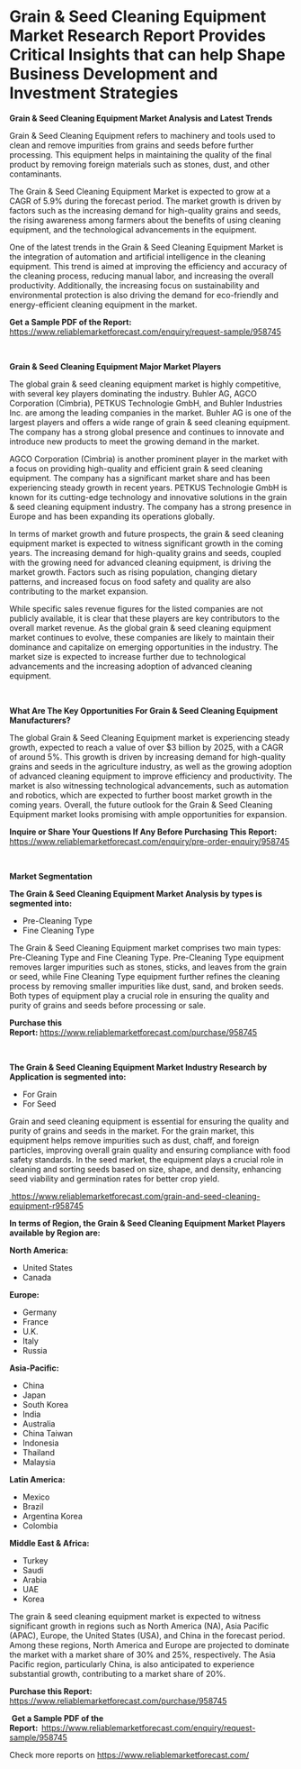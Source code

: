 <p><h1>Grain & Seed Cleaning Equipment Market Research Report Provides Critical Insights that can help Shape Business Development and Investment Strategies</h1></p><p><strong>Grain & Seed Cleaning Equipment Market Analysis and Latest Trends</strong></p>
<p><p>Grain & Seed Cleaning Equipment refers to machinery and tools used to clean and remove impurities from grains and seeds before further processing. This equipment helps in maintaining the quality of the final product by removing foreign materials such as stones, dust, and other contaminants.</p><p>The Grain & Seed Cleaning Equipment Market is expected to grow at a CAGR of 5.9% during the forecast period. The market growth is driven by factors such as the increasing demand for high-quality grains and seeds, the rising awareness among farmers about the benefits of using cleaning equipment, and the technological advancements in the equipment.</p><p>One of the latest trends in the Grain & Seed Cleaning Equipment Market is the integration of automation and artificial intelligence in the cleaning equipment. This trend is aimed at improving the efficiency and accuracy of the cleaning process, reducing manual labor, and increasing the overall productivity. Additionally, the increasing focus on sustainability and environmental protection is also driving the demand for eco-friendly and energy-efficient cleaning equipment in the market.</p></p>
<p><strong>Get a Sample PDF of the Report:&nbsp;</strong> <a href="https://www.reliablemarketforecast.com/enquiry/request-sample/958745">https://www.reliablemarketforecast.com/enquiry/request-sample/958745</a></p>
<p>&nbsp;</p>
<p><strong>Grain & Seed Cleaning Equipment Major Market Players</strong></p>
<p><p>The global grain & seed cleaning equipment market is highly competitive, with several key players dominating the industry. Buhler AG, AGCO Corporation (Cimbria), PETKUS Technologie GmbH, and Buhler Industries Inc. are among the leading companies in the market. Buhler AG is one of the largest players and offers a wide range of grain & seed cleaning equipment. The company has a strong global presence and continues to innovate and introduce new products to meet the growing demand in the market.</p><p>AGCO Corporation (Cimbria) is another prominent player in the market with a focus on providing high-quality and efficient grain & seed cleaning equipment. The company has a significant market share and has been experiencing steady growth in recent years. PETKUS Technologie GmbH is known for its cutting-edge technology and innovative solutions in the grain & seed cleaning equipment industry. The company has a strong presence in Europe and has been expanding its operations globally.</p><p>In terms of market growth and future prospects, the grain & seed cleaning equipment market is expected to witness significant growth in the coming years. The increasing demand for high-quality grains and seeds, coupled with the growing need for advanced cleaning equipment, is driving the market growth. Factors such as rising population, changing dietary patterns, and increased focus on food safety and quality are also contributing to the market expansion.</p><p>While specific sales revenue figures for the listed companies are not publicly available, it is clear that these players are key contributors to the overall market revenue. As the global grain & seed cleaning equipment market continues to evolve, these companies are likely to maintain their dominance and capitalize on emerging opportunities in the industry. The market size is expected to increase further due to technological advancements and the increasing adoption of advanced cleaning equipment.</p></p>
<p>&nbsp;</p>
<p><strong>What Are The Key Opportunities For Grain & Seed Cleaning Equipment Manufacturers?</strong></p>
<p><p>The global Grain & Seed Cleaning Equipment market is experiencing steady growth, expected to reach a value of over $3 billion by 2025, with a CAGR of around 5%. This growth is driven by increasing demand for high-quality grains and seeds in the agriculture industry, as well as the growing adoption of advanced cleaning equipment to improve efficiency and productivity. The market is also witnessing technological advancements, such as automation and robotics, which are expected to further boost market growth in the coming years. Overall, the future outlook for the Grain & Seed Cleaning Equipment market looks promising with ample opportunities for expansion.</p></p>
<p><strong>Inquire or Share Your Questions If Any Before Purchasing This Report:</strong> <a href="https://www.reliablemarketforecast.com/enquiry/pre-order-enquiry/958745">https://www.reliablemarketforecast.com/enquiry/pre-order-enquiry/958745</a></p>
<p>&nbsp;</p>
<p><strong>Market Segmentation</strong></p>
<p><strong>The Grain & Seed Cleaning Equipment Market Analysis by types is segmented into:</strong></p>
<p><ul><li>Pre-Cleaning Type</li><li>Fine Cleaning Type</li></ul></p>
<p><p>The Grain & Seed Cleaning Equipment market comprises two main types: Pre-Cleaning Type and Fine Cleaning Type. Pre-Cleaning Type equipment removes larger impurities such as stones, sticks, and leaves from the grain or seed, while Fine Cleaning Type equipment further refines the cleaning process by removing smaller impurities like dust, sand, and broken seeds. Both types of equipment play a crucial role in ensuring the quality and purity of grains and seeds before processing or sale.</p></p>
<p><strong>Purchase this Report:&nbsp;</strong><a href="https://www.reliablemarketforecast.com/purchase/958745">https://www.reliablemarketforecast.com/purchase/958745</a></p>
<p>&nbsp;</p>
<p><strong>The Grain & Seed Cleaning Equipment Market Industry Research by Application is segmented into:</strong></p>
<p><ul><li>For Grain</li><li>For Seed</li></ul></p>
<p><p>Grain and seed cleaning equipment is essential for ensuring the quality and purity of grains and seeds in the market. For the grain market, this equipment helps remove impurities such as dust, chaff, and foreign particles, improving overall grain quality and ensuring compliance with food safety standards. In the seed market, the equipment plays a crucial role in cleaning and sorting seeds based on size, shape, and density, enhancing seed viability and germination rates for better crop yield.</p></p>
<p><a href="https://www.reliablemarketforecast.com/grain-and-seed-cleaning-equipment-r958745">&nbsp;https://www.reliablemarketforecast.com/grain-and-seed-cleaning-equipment-r958745</a></p>
<p><strong>In terms of Region, the Grain & Seed Cleaning Equipment Market Players available by Region are:</strong></p>
<p>
    <p> <strong> North America: </strong>
        <ul>
            <li>United States</li>
            <li>Canada</li>
        </ul>
        </p> 
    <p> <strong> Europe: </strong>
        <ul>
            <li>Germany</li>
            <li>France</li>
            <li>U.K.</li>
            <li>Italy</li>
            <li>Russia</li>
        </ul>
        </p> 
    <p> <strong> Asia-Pacific: </strong>
        <ul>
            <li>China</li>
            <li>Japan</li>
            <li>South Korea</li>
            <li>India</li>
            <li>Australia</li>
            <li>China Taiwan</li>
            <li>Indonesia</li>
            <li>Thailand</li>
            <li>Malaysia</li>
        </ul>
        </p> 
    <p> <strong> Latin America: </strong>
        <ul>
            <li>Mexico</li>
            <li>Brazil</li>
            <li>Argentina Korea</li>
            <li>Colombia</li>
        </ul>
        </p> 
    <p> <strong> Middle East & Africa: </strong>
        <ul>
            <li>Turkey</li>
            <li>Saudi</li>
            <li>Arabia</li>
            <li>UAE</li>
            <li>Korea</li>
        </ul>
    </p>
    </p>
<p><p>The grain & seed cleaning equipment market is expected to witness significant growth in regions such as North America (NA), Asia Pacific (APAC), Europe, the United States (USA), and China in the forecast period. Among these regions, North America and Europe are projected to dominate the market with a market share of 30% and 25%, respectively. The Asia Pacific region, particularly China, is also anticipated to experience substantial growth, contributing to a market share of 20%.</p></p>
<p><strong>Purchase this Report: </strong><a href="https://www.reliablemarketforecast.com/purchase/958745">https://www.reliablemarketforecast.com/purchase/958745</a></p>
<p>&nbsp;<strong>Get a Sample PDF of the Report:&nbsp;&nbsp;</strong><a href="https://www.reliablemarketforecast.com/enquiry/request-sample/958745">https://www.reliablemarketforecast.com/enquiry/request-sample/958745</a></p>
<p><strong></strong></p>
<p>Check more reports on <a href="https://www.reliablemarketforecast.com/">https://www.reliablemarketforecast.com/</a></p>
